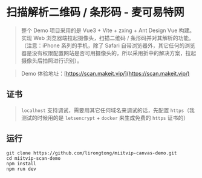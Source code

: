 # 扫描解析二维码 / 条形码 - 麦可易特网
> 整个 Demo 项目采用的是 Vue3 + Vite + zxing + Ant Design Vue 构建。实现 Web 浏览器端拉起摄像头，扫描二维码 / 条形码并对其解析的功能。（注意：iPhone 系列的手机，除了 Safari 自带浏览器外，其它任何的浏览器是没有权限配置网站是否可用摄像头的，所以采用折中的解决方案，拉起摄像头后拍照进行识别）。

> Demo 体验地址：[https://scan.makeit.vip/](https://scan.makeit.vip/)

## 证书
> `localhost` 支持调试，需要用其它任何域名来调试的话，先配置 `https`（我测试的时候用的是 `letsencrypt` + `docker` 来生成免费的 `https` 证书的）

## 运行
```
git clone https://github.com/lirongtong/miitvip-canvas-demo.git
cd miitvip-scan-demo
npm install
npm run dev
```